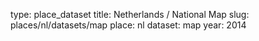 type: place_dataset
title: Netherlands / National Map
slug: places/nl/datasets/map
place: nl
dataset: map
year: 2014
